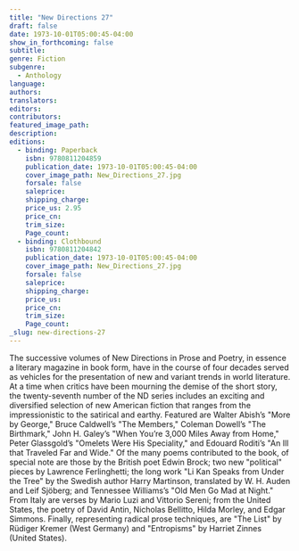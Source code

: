 ```yaml
---
title: "New Directions 27"
draft: false
date: 1973-10-01T05:00:45-04:00
show_in_forthcoming: false
subtitle:
genre: Fiction
subgenre:
  - Anthology
language:
authors:
translators:
editors:
contributors:
featured_image_path:
description:
editions:
  - binding: Paperback
    isbn: 9780811204859
    publication_date: 1973-10-01T05:00:45-04:00
    cover_image_path: New_Directions_27.jpg
    forsale: false
    saleprice:
    shipping_charge:
    price_us: 2.95
    price_cn:
    trim_size:
    Page_count:
  - binding: Clothbound
    isbn: 9780811204842
    publication_date: 1973-10-01T05:00:45-04:00
    cover_image_path: New_Directions_27.jpg
    forsale: false
    saleprice:
    shipping_charge:
    price_us:
    price_cn:
    trim_size:
    Page_count:
_slug: new-directions-27
---
```


The successive volumes of New Directions in Prose and Poetry, in essence a literary magazine in book form, have in the course of four decades served as vehicles for the presentation of new and variant trends in world literature. At a time when critics have been mourning the demise of the short story, the twenty-seventh number of the ND series includes an exciting and diversified selection of new American fiction that ranges from the impressionistic to the satirical and earthy. Featured are Walter Abish’s "More by George," Bruce Caldwell’s "The Members," Coleman Dowell’s "The Birthmark," John H. Galey’s "When You’re 3,000 Miles Away from Home," Peter Glassgold’s "Omelets Were His Speciality," and Edouard Roditi’s "An Ill that Traveled Far and Wide." Of the many poems contributed to the book, of special note are those by the British poet Edwin Brock; two new "political" pieces by Lawrence Ferlinghetti; the long work "Li Kan Speaks from Under the Tree" by the Swedish author Harry Martinson, translated by W. H. Auden and Leif Sjöberg; and Tennessee Williams’s "Old Men Go Mad at Night." From Italy are verses by Mario Luzi and Vittorio Sereni; from the United States, the poetry of David Antin, Nicholas Bellitto, Hilda Morley, and Edgar Simmons. Finally, representing radical prose techniques, are "The List" by Rüdiger Kremer (West Germany) and "Entropisms" by Harriet Zinnes (United States).

